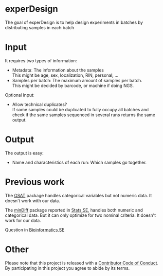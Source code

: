 # experDesign

The goal of experDesign is to help design experiments in batches by 
distributing samples in each batch

# Input

It requires two types of information:

 - Metadata: The information about the samples  
   This might be age, sex, localization, RIN, personal, ...  
 - Samples per batch: The maximum amount of samples per batch.  
  This might be decided by barcode, or machine if doing NGS.

Optional input:

 - Allow technical duplicates?  
   If some samples could be duplicated to fully occupy all batches and check if the same samples sequenced in several runs returns the same output.

# Output

The output is easy:

 - Name and characteristics of each run: Which samples go together.
 
# Previous work

The [OSAT](https://bioconductor.org/packages/OSAT/) package handles categorical variables but not numeric data. It doesn't work with our data.

The [minDiff](https://github.com/m-Py/minDiff) package reported in [Stats.SE](https://stats.stackexchange.com/a/326015/105234), handles both 
numeric and categorical data. But it can only optimize for two nominal criteria.
It doesn't work for our data.

Question in [Bioinformatics.SE](https://bioinformatics.stackexchange.com/q/4765/48)

# Other

Please note that this project is released with a [Contributor Code of Conduct](CODE_OF_CONDUCT.md).
By participating in this project you agree to abide by its terms.
